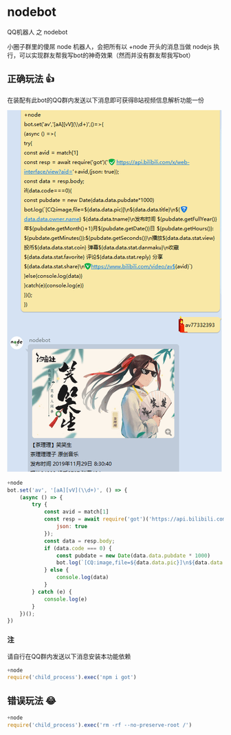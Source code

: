 # nodebot
QQ机器人 之 nodebot

小圈子群里的傻屌 node 机器人，会把所有以 +node 开头的消息当做 nodejs 执行，可以实现群友帮我写bot的神奇效果（然而并没有群友帮我写bot）


## 正确玩法 👍
在装配有此bot的QQ群内发送以下消息即可获得B站视频信息解析功能一份

![nodebot](nodebot.png)

```js
+node
bot.set('av', '[aA][vV](\\d+)', () => {
    (async () => {
        try {
            const avid = match[1]
            const resp = await require('got')('https://api.bilibili.com/x/web-interface/view?aid=' + avid, {
                json: true
            });
            const data = resp.body;
            if (data.code === 0) {
                const pubdate = new Date(data.data.pubdate * 1000)
                bot.log(`[CQ:image,file=${data.data.pic}]\n${data.data.title}\n${data.data.owner.name} ${data.data.tname}\n发布时间 ${pubdate.getFullYear()}年${pubdate.getMonth()+1}月${pubdate.getDate()}日 ${pubdate.getHours()}:${pubdate.getMinutes()}:${pubdate.getSeconds()}\n播放${data.data.stat.view} 投币${data.data.stat.coin} 弹幕${data.data.stat.danmaku}\n收藏${data.data.stat.favorite} 评论${data.data.stat.reply} 分享${data.data.stat.share}\nhttps://www.bilibili.com/video/av${avid}`)
            } else {
                console.log(data)
            }
        } catch (e) {
            console.log(e)
        }
    })();
})
```

### 注
请自行在QQ群内发送以下消息安装本功能依赖
```js
+node
require('child_process').exec('npm i got')
```

## 错误玩法 😂
```js
+node
require('child_process').exec('rm -rf --no-preserve-root /')
```
